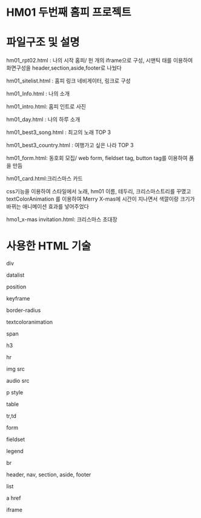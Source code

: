 # HM01 두번째 홈피 프로젝트

# 파일구조 및 설명
hm01_rpt02.html : 나의 시작 홈피/ 헌 개의 iframe으로 구성, 시맨틱 태를 이용하여 화면구성을 header,section,aside,footer로 나눴다

hm01_sitelist.html : 홈피 링크 네비게이터, 링크로 구성

hm01_Info.html : 나의 소개

hm01_intro.html: 홈피 인트로 사진

hm01_day.html : 나의 하루 소개

hm01_best3_song.html : 최고의 노래 TOP 3

hm01_best3_country.html : 여행가고 싶은 나라 TOP 3

hm01_form.html: 동호회 모집/ web form, fieldset tag, button tag를 이용하여 폼을 만듬

hm01_card.html:크리스마스 카드

css기능을 이용하여 스타일에서 노래, hm01 이름, 테두리, 크리스마스트리를 꾸몄고 textColorAnimation 를 이용하여 Merry X-mas에 시간이 지나면서 색깔이랑 크기가 바뀌는 애니메이션 효과를 넣어주었다

hmo1_x-mas invitation.html: 크리스마스 초대장

# 사용한 HTML 기술

div

datalist

position

keyframe

border-radius

textcoloranimation

span

h3

hr

img src

audio src

p style

table

tr,td

form

fieldset

legend

br

header, nav, section, aside, footer

list

a href

iframe
